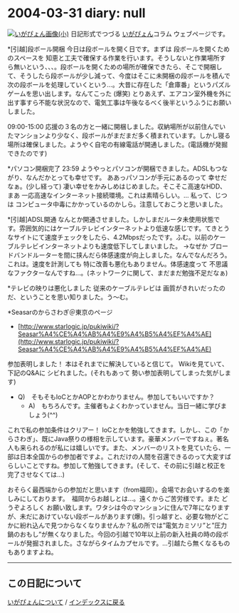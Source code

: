 2004-03-31 diary: null
=====================================================================================================
[![いがぴょん画像(小)](https://igapyon.github.io/diary/images/iga200306s.jpg "いがぴょん")](https://igapyon.github.io/diary/memo/memoigapyon.html) 日記形式でつづる [いがぴょん](https://igapyon.github.io/diary/memo/memoigapyon.html)コラム ウェブページです。

*[引越]段ボール開梱
今日は段ボールを開く日です。まずは 段ボールを開くためのスペースを 知恵と工夫で確保する作業を行います。そうしないと作業場所すら無いという、、、。段ボールを開くための場所が確保できたら、そこで開梱して、そうしたら段ボールが少し減って、今度はそこに未開梱の段ボールを積んで 次の段ボールを処理していくという…。大昔に存在した「倉庫番」というパズルゲームを思い出します。なんてこった (爆笑)
とりあえず、エアコン室外機を外に出す事すら不能な状況なので、電気工事は午後なるべく後半というふうにお願いしました。

09:00-15:00 応援の３名の方と一緒に開梱しました。収納場所が以前住んでいたマンションより少なく、段ボールがまだまだ多く積まれています。しかし寝る場所は確保しました。ようやく自宅の有線電話が開通しました。(電話機が発掘できたのです)

*パソコン開梱完了
23:59 ようやっとパソコンが開梱できました。ADSLもつながり、なんだかとっても幸せです。
ああっパソコンが手元にあるのって 幸せだなぁ。(少し経って) 凄い幸せをかみしめはじめました。そこそこ高速なHDD、まあ 一応高速なインターネット接続環境。これは素晴らしい。… 私って、じつは コンピュータ中毒にかかっているのかしら。注意しておこうと思いました。

*[引越]ADSL開通
なんとか開通させました。しかしまだルータ未使用状態です。雰囲気的にはケーブルテレビインターネットより低速な感じです。てきとうなサイトにて速度チェックをしたら、4.2Mbpsだったです。ふむ。以前のケーブルテレビインターネットよりも速度低下してしまいました。
→なぜか ブロードバンドルーターを間に挟んだら体感速度が向上しました。なんでなんだろう。これは。速度を計測しても 特に改善も悪化もありません。体感速度って 不思議なファクターなんですね…。(ネットワークに関して、まだまだ勉強不足だなぁ)

*テレビの映りは悪化しました
従来のケーブルテレビは 画質がきれいだったのだ、ということを思い知りました。う～む。

*Seasarのからさわぎ＠東京のページ

* [http://www.starlogic.jp/pukiwiki/?Seasar%A4%CE%A4%AB%A4%E9%A4%B5%A4%EF%A4%AE](http://www.starlogic.jp/pukiwiki/?Seasar%A4%CE%A4%AB%A4%E9%A4%B5%A4%EF%A4%AE)

参加表明しました！ 本はそれまでに解決していると信じて。
Wikiを見ていて、下記のQ&Aに シビれました。(それもあって 勢い参加表明してしまった気がします)

* Q)　そもそもIoCとかAOPとかわかりません。参加してもいいですか？
  *  A)　もちろんです。主催者もよくわかっていません。当日一緒に学びましょう(^^)

これで私の参加条件はクリアー！ IoCとかを勉強してきます。しかし、この「からさわぎ」、既にJava祭りの様相を示しています。豪華メンバーですねぇ。著名人も来られるのが私には嬉しいです。また、メンバーのリストを見ていたら、一部は日本全国からの参加者ですよ。これだけの人間を召還できるのって大変すばらしいことですね。参加して勉強してきます。(そして、その前に引越と校正を完了させなくては…)

おそらく最西端からの参加だと思います（from福岡）。会場でお会いするのを楽しみにしております。　福岡からお越しとは…。遠くからご苦労様です。また どうぞよろしく お願い致します。ワタシは今のマンションに住んで7年になりますが、未だにあけていない段ボールがあります(爆)。引っ越すと、必要な物がどこかに紛れ込んで見つからなくなりませんか？私の所では”電気カミソリ”と”圧力鍋のおもし”が無くなりました。今回の引越で10年以上前の新入社員の時の段ボールが発掘されました。さながらタイムカプセルです。…引越たら無くなるものもありますよね。


----------------------------------------------------------------------------------------------------

## この日記について
[いがぴょんについて](https://igapyon.github.io/diary/memo/memoigapyon.html) / [インデックスに戻る](https://igapyon.github.io/diary/idxall.html)

